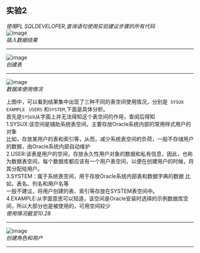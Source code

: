 ## 实验2

_使用PL SQLDEVELOPER,查询语句使用实验建议步骤的所有代码_<br>
![image](https://github.com/pyfppp/Oracle/blob/master/test2/insert.png)
<br>_插入数据结果_<br>

---
![image](https://github.com/pyfppp/Oracle/blob/master/test2/table.png)
<br>_创建表_<br>

---
![image](https://github.com/pyfppp/Oracle/blob/master/test2/useage.png)
<br>_数据库使用情况_<br>

上图中，可以看到结果集中出现了三种不同的表空间使用情况，分别是``` SYSUX``` ```EXAMPLE ``` ```USERS``` 和```SYSTEM```,下面是具体分析。<br>
首先是```SYSUX```从字面上并无法得知这个表空间的作用，查阅后得知<br>
1.SYSUX:该空间是辅助系统表空间，主要存放Oracle系统内部的常用样式用户的对象<br>
比如，存放某用户的表和索引等，从而，减少系统表空间的负荷，一般不存储用户的数据，由Oracle系统内部自动维护<br>
2.USER:该表是用户的空间，存放永久性用户对象的数据和私有信息，因此，也称为数据表空间，每个数据库都应该有一个用户表空间，以便在创建用户的时候，将其分配给用户。<br>
3.SYSTEM：属于系统表空间，用于存放Oracle系统内部表和数据字典的数据
比如，表名、列名和用户名等<br>
一般不建议，将用户创建的表、索引等存放在SYSTEM表空间中。<br>
4.EXAMPLE:从字面意思可以知道，该空间是Oracle安装时选择的示例数据库空间，所以大部分也是被使用的，可用空间较少<br>
_使用情况截至10.28_

---
![image](https://github.com/pyfppp/Oracle/blob/master/test2/user%26role.png)
<br>_创建角色和用户_<br>

---

